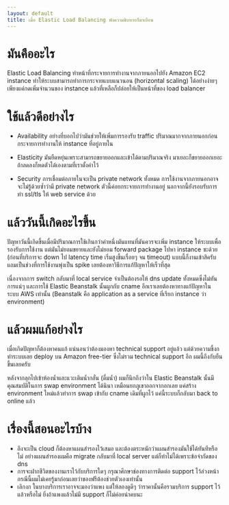 ```yaml
---
layout: default
title: เมื่อ Elastic Load Balancing พังความชิบหายก็มาเยือน
---
```


# มันคืออะไร

Elastic Load Balancing ทำหน้าที่กระจายการทำงานจากภายนอกไปยัง Amazon EC2 instance ทำให้ระบบสามารถทำการกระจายแบบแนวนอน (horizontal scaling) ได้อย่างง่ายๆ เพียงแค่กดเพิ่มจำนวนของ instance แล้วที่เหลือก็ปล่อยให้เป็นหน้าที่ของ load balancer

# ใช้แล้วดีอย่างไร

* Availability อย่างที่บอกไปว่ามันช่วยให้เพิ่มการรองรับ traffic ปริมาณมากจากภายนอกก่อนกระจายการทำงานให้ instance ที่อยู่ภายใน

* Elasticity มันยืดหยุ่นเพราะสามารถขยายออกและเข้าได้ตามปริมาณจริง มาเยอะก็ขยายออกเยอะ ถ้าลดลงก็หดตัวได้เองตามที่เราตั้งค่าไว้

* Security การเชื่อมต่อภายในจะเป็น private network ทั้งหมด การใช้งานจากภายนอกอาจจะไม่รู้ด้วยซ้ำว่ามี private network ตัวนี้ค่อยกระจายการทำงานอยู่ นอกจากนี้ยังรอบรับการทำ ssl/tls ให้ web service ด้วย

# แล้ววันนี้เกิดอะไรขึ้น

ปัญหาวันนี้เกิดขึ้นเมื่อมีปริมาณการใช้เกินกว่าค่าหนึ่งมันแทนที่มันควรจะเพิ่ม instance ให้ระบบเพื่อรองรับการใช้งาน แต่มันไม่ยอมขยายและยังไม่ยอม forward package ไปหา instance ซะด้วย (ก่อนที่บริการจะ down ไป latency time เริ่มสูงขึ้นเรื่อยๆ จน timeout) แบบนี้ก็งานเข้าสิครับแถมเป็นช่วงที่การใช้งานพุ่งเป็น spike เลยต้องหาวิธีการแก้ปัญหาให้เร็วที่สุด

เนื่องจากการ switch กลับมาที่ local service จำเป็นต้องรอให้ dns update ทั้งหมดซึ่งไม่ทันการแน่ๆ และการใช้ Elastic Beanstalk นั้นผูกกับ cname อีกเราเลยต้องหาทางแก้ปัญหาในระบบ AWS เท่านั้น (Beanstalk คือ application as a service ที่เรียก instance ว่า environment)

# แล้วผมแก้อย่างไร

เมื่อเกิดปัญหาก็ต้องหาคนแก้ แน่นอนว่าต้องมองหา technical support อยู่แล้ว แต่ด้วยความขี้งกทำระบบเลย deploy บน Amazon free-tier ซึ่งไม่รวม technical support อีก ผมนี้ถึงกับยืนขึ้นเลยครับ

หลังจากลุกไปเข้าห้องน้ำและแวะเติมน้ำกลั่น (ดื่มน้ำ) ผมก็นึกถึงว่าใน Elastic Beanstalk นั้นมีคุณสมบัติในการ swap environment ได้นินา เหมือนยกภูเขาออกจากอกเลย แค่สร้าง environment ใหม่แล้วทำการ swap เข้ากับ cname เดิมที่ผูกไว้ แค่นี้ระบบก็กลับมา back to online แล้ว

# เรื่องนี้สอนอะไรบ้าง

- ถึงจะเป็น cloud ก็ต้องหาแผนสำรองไว้เสมอ และต้องตระหนักว่าแผนสำรองมันใช้ได้ทันทีหรือไม่ อย่างแผนสำรองผมคือ migrate กลับมาที่ local server แต่ก็ทำไม่ได้เพราะข้อจำกัดของ dns
- การจะฝากชีวิตของงานเราไว้กับบริการใดๆ กรุณาศึกษาช่องทางการติดต่อ support ไว้ล่วงหน้า กรณีนี้ผมไม่เคยรู้มาก่อนเลยว่าของฟรีต้องช่วยตัวเองเท่านั้น
- เลิกงก ในบางบริการเราอาจจะมองว่าแพง แต่ให้ลองดูดีๆ ว่าราคานั้นคือรวมบริการ support ไว้แล้วหรือไม่ ยิ่งถ้าแพงแล้วไม่มี support ก็ไม่ค่อยน่าคบนะ
